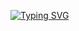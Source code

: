 [![Typing SVG](https://readme-typing-svg.demolab.com?font=Fira+Code&weight=200&duration=6000&pause=1000&color=000000C3&width=435&lines=%E2%94%80%E2%94%80%E2%94%80%E2%94%80+%E2%9C%A7+%E7%9A%86%E3%81%95%E3%82%93%E3%81%93%E3%82%93%E3%81%AB%E3%81%A1%E3%81%AF%E3%80%82.%F0%96%A5%94+%DD%81+%CB%96+%E2%94%80%E2%94%80%E2%94%80%E2%94%80)](https://git.io/typing-svg)

